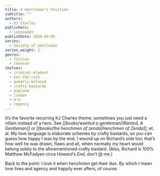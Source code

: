 ```yaml
---
title: A Gentleman’s Position
subtitle: ""
authors:
  - KJ Charles
publishers:
  - Loveswept
publishDate: 2016-04-05
series:
  - Society of Gentlemen
series_weight: 3
genres:
  - fiction
  - romance
shelves:
  - criminal-element
  - eat-the-rich
  - queerly-beloved
  - crafty-bastards
  - england
  - london
  - m-m
  - regency
---
```

It’s the favorite recurring KJ Charles theme: sometimes you just need a villain instead of a hero. See *[[books/wanted a gentleman|Wanted, A Gentleman]]* or *[[books/the henchmen of zenda|Henchmen of Zenda]]*, et. al. My love language is elaborate schemes by crafty bastards, so you can guess how happy I was by the end. I wound up on Richard’s side too; that’s how well he was drawn, flaws and all, when normally my heart would belong solely to the aforementioned crafty bastard. (Also, Richard is 100% Matthew McFadyen circa _Howard’s End_, don’t @ me.)

Back to the point: I love it when henchmen get their due. By which I mean love lives and agency and happily ever afters, of course.